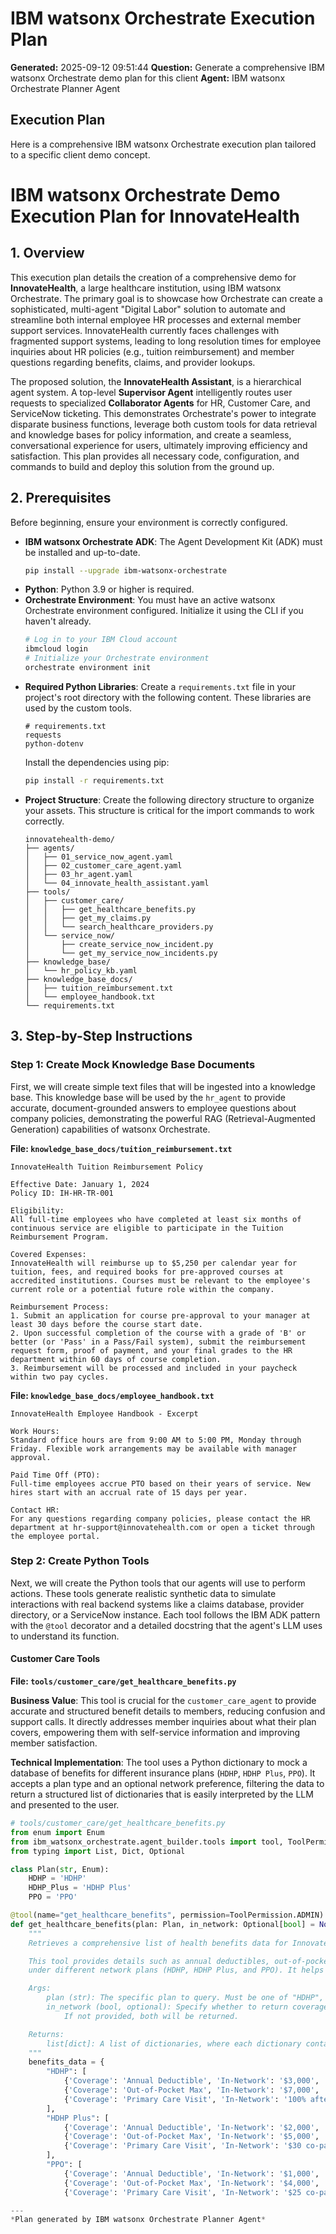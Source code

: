 # IBM watsonx Orchestrate Execution Plan

**Generated:** 2025-09-12 09:51:44
**Question:** Generate a comprehensive IBM watsonx Orchestrate demo plan for this client
**Agent:** IBM watsonx Orchestrate Planner Agent

## Execution Plan

Here is a comprehensive IBM watsonx Orchestrate execution plan tailored to a specific client demo concept.

# IBM watsonx Orchestrate Demo Execution Plan for InnovateHealth

## 1. Overview

This execution plan details the creation of a comprehensive demo for **InnovateHealth**, a large healthcare institution, using IBM watsonx Orchestrate. The primary goal is to showcase how Orchestrate can create a sophisticated, multi-agent "Digital Labor" solution to automate and streamline both internal employee HR processes and external member support services. InnovateHealth currently faces challenges with fragmented support systems, leading to long resolution times for employee inquiries about HR policies (e.g., tuition reimbursement) and member questions regarding benefits, claims, and provider lookups.

The proposed solution, the **InnovateHealth Assistant**, is a hierarchical agent system. A top-level **Supervisor Agent** intelligently routes user requests to specialized **Collaborator Agents** for HR, Customer Care, and ServiceNow ticketing. This demonstrates Orchestrate's power to integrate disparate business functions, leverage both custom tools for data retrieval and knowledge bases for policy information, and create a seamless, conversational experience for users, ultimately improving efficiency and satisfaction. This plan provides all necessary code, configuration, and commands to build and deploy this solution from the ground up.

## 2. Prerequisites

Before beginning, ensure your environment is correctly configured.

*   **IBM watsonx Orchestrate ADK**: The Agent Development Kit (ADK) must be installed and up-to-date.
    ```bash
    pip install --upgrade ibm-watsonx-orchestrate
    ```
*   **Python**: Python 3.9 or higher is required.
*   **Orchestrate Environment**: You must have an active watsonx Orchestrate environment configured. Initialize it using the CLI if you haven't already.
    ```bash
    # Log in to your IBM Cloud account
    ibmcloud login
    # Initialize your Orchestrate environment
    orchestrate environment init
    ```
*   **Required Python Libraries**: Create a `requirements.txt` file in your project's root directory with the following content. These libraries are used by the custom tools.
    ```text
    # requirements.txt
    requests
    python-dotenv
    ```
    Install the dependencies using pip:
    ```bash
    pip install -r requirements.txt
    ```
*   **Project Structure**: Create the following directory structure to organize your assets. This structure is critical for the import commands to work correctly.
    ```
    innovatehealth-demo/
    ├── agents/
    │   ├── 01_service_now_agent.yaml
    │   ├── 02_customer_care_agent.yaml
    │   ├── 03_hr_agent.yaml
    │   └── 04_innovate_health_assistant.yaml
    ├── tools/
    │   ├── customer_care/
    │   │   ├── get_healthcare_benefits.py
    │   │   ├── get_my_claims.py
    │   │   └── search_healthcare_providers.py
    │   └── service_now/
    │       ├── create_service_now_incident.py
    │       └── get_my_service_now_incidents.py
    ├── knowledge_base/
    │   └── hr_policy_kb.yaml
    ├── knowledge_base_docs/
    │   ├── tuition_reimbursement.txt
    │   └── employee_handbook.txt
    └── requirements.txt
    ```

## 3. Step-by-Step Instructions

### Step 1: Create Mock Knowledge Base Documents

First, we will create simple text files that will be ingested into a knowledge base. This knowledge base will be used by the `hr_agent` to provide accurate, document-grounded answers to employee questions about company policies, demonstrating the powerful RAG (Retrieval-Augmented Generation) capabilities of watsonx Orchestrate.

**File: `knowledge_base_docs/tuition_reimbursement.txt`**
```text
InnovateHealth Tuition Reimbursement Policy

Effective Date: January 1, 2024
Policy ID: IH-HR-TR-001

Eligibility:
All full-time employees who have completed at least six months of continuous service are eligible to participate in the Tuition Reimbursement Program.

Covered Expenses:
InnovateHealth will reimburse up to $5,250 per calendar year for tuition, fees, and required books for pre-approved courses at accredited institutions. Courses must be relevant to the employee's current role or a potential future role within the company.

Reimbursement Process:
1. Submit an application for course pre-approval to your manager at least 30 days before the course start date.
2. Upon successful completion of the course with a grade of 'B' or better (or 'Pass' in a Pass/Fail system), submit the reimbursement request form, proof of payment, and your final grades to the HR department within 60 days of course completion.
3. Reimbursement will be processed and included in your paycheck within two pay cycles.
```

**File: `knowledge_base_docs/employee_handbook.txt`**
```text
InnovateHealth Employee Handbook - Excerpt

Work Hours:
Standard office hours are from 9:00 AM to 5:00 PM, Monday through Friday. Flexible work arrangements may be available with manager approval.

Paid Time Off (PTO):
Full-time employees accrue PTO based on their years of service. New hires start with an accrual rate of 15 days per year.

Contact HR:
For any questions regarding company policies, please contact the HR department at hr-support@innovatehealth.com or open a ticket through the employee portal.
```

### Step 2: Create Python Tools

Next, we will create the Python tools that our agents will use to perform actions. These tools generate realistic synthetic data to simulate interactions with real backend systems like a claims database, provider directory, or a ServiceNow instance. Each tool follows the IBM ADK pattern with the `@tool` decorator and a detailed docstring that the agent's LLM uses to understand its function.

#### Customer Care Tools

**File: `tools/customer_care/get_healthcare_benefits.py`**

**Business Value**: This tool is crucial for the `customer_care_agent` to provide accurate and structured benefit details to members, reducing confusion and support calls. It directly addresses member inquiries about what their plan covers, empowering them with self-service information and improving member satisfaction.

**Technical Implementation**: The tool uses a Python dictionary to mock a database of benefits for different insurance plans (`HDHP`, `HDHP Plus`, `PPO`). It accepts a plan type and an optional network preference, filtering the data to return a structured list of dictionaries that is easily interpreted by the LLM and presented to the user.

```python
# tools/customer_care/get_healthcare_benefits.py
from enum import Enum
from ibm_watsonx_orchestrate.agent_builder.tools import tool, ToolPermission
from typing import List, Dict, Optional

class Plan(str, Enum):
    HDHP = 'HDHP'
    HDHP_Plus = 'HDHP Plus'
    PPO = 'PPO'

@tool(name="get_healthcare_benefits", permission=ToolPermission.ADMIN)
def get_healthcare_benefits(plan: Plan, in_network: Optional[bool] = None) -> List[Dict]:
    """
    Retrieves a comprehensive list of health benefits data for InnovateHealth members, organized by coverage type and plan variant.

    This tool provides details such as annual deductibles, out-of-pocket maximums, and various co-pays for medical services
    under different network plans (HDHP, HDHP Plus, and PPO). It helps members understand their coverage.

    Args:
        plan (str): The specific plan to query. Must be one of "HDHP", "HDHP Plus", or "PPO".
        in_network (bool, optional): Specify whether to return coverage for in-network or out-of-network providers.
            If not provided, both will be returned.

    Returns:
        list[dict]: A list of dictionaries, where each dictionary contains benefit details for the specified plan.
    """
    benefits_data = {
        "HDHP": [
            {'Coverage': 'Annual Deductible', 'In-Network': '$3,000', 'Out-of-Network': '$6,000'},
            {'Coverage': 'Out-of-Pocket Max', 'In-Network': '$7,000', 'Out-of-Network': '$14,000'},
            {'Coverage': 'Primary Care Visit', 'In-Network': '100% after deductible', 'Out-of-Network': '80% after deductible'},
        ],
        "HDHP Plus": [
            {'Coverage': 'Annual Deductible', 'In-Network': '$2,000', 'Out-of-Network': '$4,000'},
            {'Coverage': 'Out-of-Pocket Max', 'In-Network': '$5,000', 'Out-of-Network': '$10,000'},
            {'Coverage': 'Primary Care Visit', 'In-Network': '$30 co-pay', 'Out-of-Network': '80% after deductible'},
        ],
        "PPO": [
            {'Coverage': 'Annual Deductible', 'In-Network': '$1,000', 'Out-of-Network': '$2,500'},
            {'Coverage': 'Out-of-Pocket Max', 'In-Network': '$4,000', 'Out-of-Network': '$8,000'},
            {'Coverage': 'Primary Care Visit', 'In-Network': '$25 co-pay',

---
*Plan generated by IBM watsonx Orchestrate Planner Agent*

